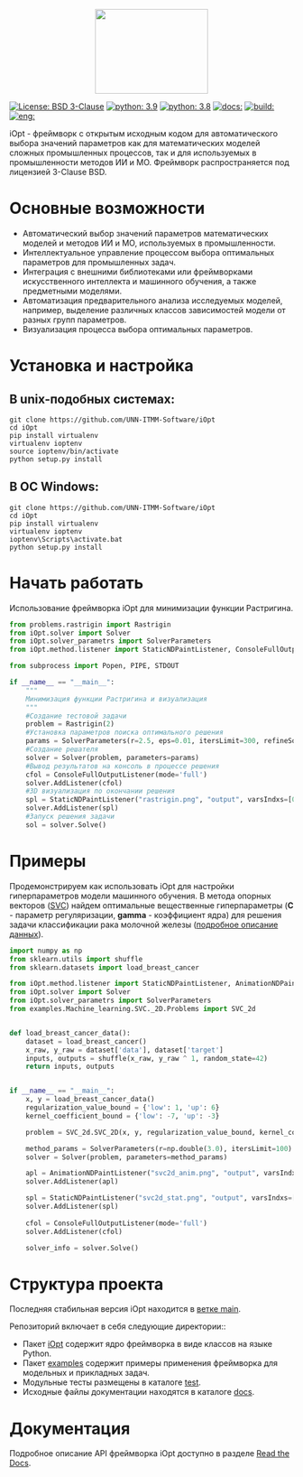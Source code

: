 <p align="center">
  <img src="/docs/iOpt_logo.png" width="200" height="150"/>
</p>

[![License: BSD 3-Clause](https://img.shields.io/badge/License-BSD%203--Clause-green)](LICENSE)
[![python: 3.9](https://img.shields.io/badge/python-3.9-44cc12?style=flat-square&logo=python)](https://www.python.org/downloads/release/python-390/)
[![python: 3.8](https://img.shields.io/badge/python-3.8-44cc12?style=flat-square&logo=python)](https://www.python.org/downloads/release/python-380/)
[![docs: ](https://readthedocs.org/projects/ebonite/badge/?style=flat-square)](https://iopt.readthedocs.io/ru/latest/)
[![build:](https://github.com/UNN-ITMM-Software/iOpt/actions/workflows/python-app.yml/badge.svg)](https://github.com/aimclub/iOpt/actions)
[![eng:](https://img.shields.io/badge/lang-en-red.svg)](README.md)



iOpt - фреймворк с открытым исходным кодом для автоматического выбора значений параметров как для математических моделей 
сложных промышленных процессов, так и для используемых в промышленности методов ИИ и МО. 
Фреймворк распространяется под лицензией 3-Clause BSD.

# **Основные возможности**
- Автоматический выбор значений параметров математических моделей и методов ИИ и МО, используемых в промышленности.
- Интеллектуальное управление процессом выбора оптимальных параметров для промышленных задач.
- Интеграция с внешними библиотеками или фреймворками искусственного интеллекта и машинного обучения, а также предметными моделями.
- Автоматизация предварительного анализа исследуемых моделей, например, выделение различных классов зависимостей модели от разных групп параметров.
- Визуализация процесса выбора оптимальных параметров.


# **Установка и настройка**

## В unix-подобных системах:

```
git clone https://github.com/UNN-ITMM-Software/iOpt
cd iOpt
pip install virtualenv
virtualenv ioptenv
source ioptenv/bin/activate
python setup.py install
```

## В ОС Windows:

```
git clone https://github.com/UNN-ITMM-Software/iOpt
cd iOpt
pip install virtualenv
virtualenv ioptenv
ioptenv\Scripts\activate.bat
python setup.py install
```


# **Начать работать**

Использование фреймворка iOpt для минимизации функции Растригина.

```python
from problems.rastrigin import Rastrigin
from iOpt.solver import Solver
from iOpt.solver_parametrs import SolverParameters
from iOpt.method.listener import StaticNDPaintListener, ConsoleFullOutputListener

from subprocess import Popen, PIPE, STDOUT

if __name__ == "__main__":
    """
    Минимизация функции Растригина и визуализация
    """
    #Создание тестовой задачи
    problem = Rastrigin(2)
    #Установка параметров поиска оптимального решения
    params = SolverParameters(r=2.5, eps=0.01, itersLimit=300, refineSolution=True)
    #Создание решателя
    solver = Solver(problem, parameters=params)
    #Вывод результатов на консоль в процессе решения
    cfol = ConsoleFullOutputListener(mode='full')
    solver.AddListener(cfol)
    #3D визуализация по окончании решения
    spl = StaticNDPaintListener("rastrigin.png", "output", varsIndxs=[0,1], mode="surface", calc="interpolation")
    solver.AddListener(spl)
    #Запуск решения задачи
    sol = solver.Solve()
```

# **Примеры**

Продемонстрируем как использовать iOpt для настройки гиперпараметров модели машинного обучения.
В метода опорных векторов ([SVC](https://scikit-learn.org/stable/modules/generated/sklearn.svm.SVC.html)) найдем оптимальные 
вещественные гиперпараметры (**C** - параметр регуляризации, **gamma** - коэффициент ядра) для решения задачи классификации рака молочной железы
 ([подробное описание данных](https://archive.ics.uci.edu/ml/datasets/Breast+Cancer+Wisconsin+(Diagnostic))).


```python
import numpy as np
from sklearn.utils import shuffle
from sklearn.datasets import load_breast_cancer

from iOpt.method.listener import StaticNDPaintListener, AnimationNDPaintListener, ConsoleFullOutputListener
from iOpt.solver import Solver
from iOpt.solver_parametrs import SolverParameters
from examples.Machine_learning.SVC._2D.Problems import SVC_2d


def load_breast_cancer_data():
    dataset = load_breast_cancer()
    x_raw, y_raw = dataset['data'], dataset['target']
    inputs, outputs = shuffle(x_raw, y_raw ^ 1, random_state=42)
    return inputs, outputs


if __name__ == "__main__":
    x, y = load_breast_cancer_data()
    regularization_value_bound = {'low': 1, 'up': 6}
    kernel_coefficient_bound = {'low': -7, 'up': -3}

    problem = SVC_2d.SVC_2D(x, y, regularization_value_bound, kernel_coefficient_bound)

    method_params = SolverParameters(r=np.double(3.0), itersLimit=100)
    solver = Solver(problem, parameters=method_params)

    apl = AnimationNDPaintListener("svc2d_anim.png", "output", varsIndxs=[0, 1], toPaintObjFunc=False)
    solver.AddListener(apl)

    spl = StaticNDPaintListener("svc2d_stat.png", "output", varsIndxs=[0, 1], mode="surface", calc="interpolation")
    solver.AddListener(spl)
    
    cfol = ConsoleFullOutputListener(mode='full')
    solver.AddListener(cfol)

    solver_info = solver.Solve()

```

# **Структура проекта**

Последняя стабильная версия iOpt находится в [ветке main](https://github.com/UNN-ITMM-Software/iOpt/tree/main). 

Репозиторий включает в себя следующие директории::
- Пакет [iOpt](https://github.com/UNN-ITMM-Software/iOpt/tree/main/iOpt) содержит ядро фреймворка  в виде  классов на языке Python.
- Пакет [examples](https://github.com/UNN-ITMM-Software/iOpt/tree/main/examples) содержит примеры применения фреймворка для модельных и прикладных задач.
- Модульные тесты размещены в каталоге [test](https://github.com/UNN-ITMM-Software/iOpt/tree/main/test).
- Исходные файлы документации находятся в каталоге [docs](https://github.com/UNN-ITMM-Software/iOpt/tree/main/docs).

# **Документация**

Подробное описание API фреймворка iOpt доступно в разделе [Read the Docs](https://iopt.readthedocs.io/ru/latest/).
